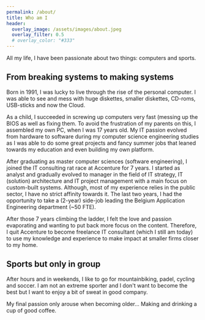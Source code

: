 ```yaml
---
permalink: /about/
title: Who am I
header:
  overlay_image: /assets/images/about.jpeg
  overlay_filter: 0.5
  # overlay_color: "#333"
---
```

All my life, I have been passionate about two things: computers and sports.

## From breaking systems to making systems
Born in 1991, I was lucky to live through the rise of the personal computer. I was able to see and mess with huge diskettes, smaller diskettes, CD-roms, USB-sticks and now the Cloud.

As a child, I succeeded in screwing up computers very fast (messing up the BIOS as well as fixing them. To avoid the frustration of my parents on this, I assembled my own PC, when I was 17 years old. My IT passion evolved from hardware to software during my computer science engineering studies as I was able to do some great projects and fancy summer jobs that leaned towards my education and even building my own platform.

After graduating as master computer sciences (software engineering), I joined the IT consulting rat race at Accenture for 7 years. I started as analyst and gradually evolved to manager in the field of IT strategy, IT (solution) architecture and IT project management with a main focus on custom-built systems. Although, most of my experience relies in the public sector, I have no strict affinity towards it. The last two years, I had the opportunity to take a (2-year) side-job leading the Belgium Application Engineering department (~50 FTE).

After those 7 years climbing the ladder, I felt the love and passion evaporating and wanting to put back more focus on the content. Therefore, I quit Accenture to become freelance IT consultant (which I still am today) to use my knowledge and experience to make impact at smaller firms closer to my home.

## Sports but only in group
After hours and in weekends, I like to go for mountainbiking, padel, cycling and soccer. I am not an extreme sporter and I don't want to become the best but I want to enjoy a bit of sweat in good company. 


My final passion only arouse when becoming older... Making and drinking a cup of good coffee.